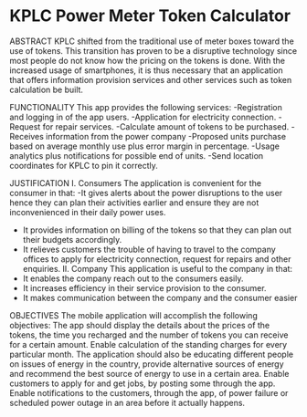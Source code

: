 # KPLC Power Meter Token Calculator

ABSTRACT
KPLC shifted from the traditional use of meter boxes toward the use of tokens. This transition has proven to be a disruptive technology since most people do not know how the pricing on the tokens is done. With the increased usage of smartphones, it is thus necessary that an application that offers information provision services and other services such as token calculation be built.

FUNCTIONALITY
This app provides the following services:
-Registration and logging in of the app users.
-Application for electricity connection.
-Request for repair services.
-Calculate amount of tokens to be purchased.
-Receives information from the power company
-Proposed units purchase based on average monthly use plus error margin in percentage.
-Usage analytics plus notifications for possible end of units.
-Send location coordinates for KPLC to pin it correctly.

JUSTIFICATION
I.	Consumers
The application is convenient for the consumer in that: 
-It gives alerts about the power disruptions to the user hence they can plan their activities earlier and ensure they are not inconvenienced in their daily power uses.
- It provides information on billing of the tokens so that they can plan out their budgets accordingly.
- It relieves customers the trouble of having to travel to the company offices to apply for electricity connection, request for repairs and other enquiries.
  II. 	Company
	This application is useful to the company in that:
-	It enables the company reach out to the consumers easily.
-	It increases efficiency in their service provision to the consumer.
-	It makes communication between the company and the consumer easier

OBJECTIVES
The mobile application will accomplish the following objectives:
The app should display the details about the prices of the tokens, the time you recharged and the number of tokens you can receive for a certain amount.
Enable calculation of the standing charges for every particular month.
The application should also be educating different people on issues of energy in the country, provide alternative sources of energy and recommend the best source of energy to use in a certain area.
Enable customers to apply for and get jobs, by posting some through the app.
Enable notifications to the customers, through the app, of power failure or scheduled power outage in an area before it actually happens.

